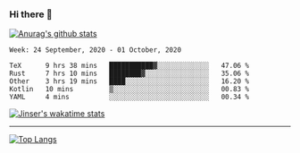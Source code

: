 ### Hi there 👋

[![Anurag's github stats](https://github-readme-stats.vercel.app/api?username=jinserrr&show_icons=true)](https://github.com/anuraghazra/github-readme-stats)


<!--START_SECTION:waka-->
```text
Week: 24 September, 2020 - 01 October, 2020

TeX      9 hrs 38 mins   ███████████▓░░░░░░░░░░░░░   47.06 % 
Rust     7 hrs 10 mins   ████████▓░░░░░░░░░░░░░░░░   35.06 % 
Other    3 hrs 19 mins   ████░░░░░░░░░░░░░░░░░░░░░   16.20 % 
Kotlin   10 mins         ▒░░░░░░░░░░░░░░░░░░░░░░░░   00.83 % 
YAML     4 mins          ░░░░░░░░░░░░░░░░░░░░░░░░░   00.34 % 
```
<!--END_SECTION:waka-->

[![Jinser's wakatime stats](https://github-readme-stats.vercel.app/api/wakatime?username=jinser)](https://github.com/anuraghazra/github-readme-stats)

***

[![Top Langs](https://github-readme-stats.vercel.app/api/top-langs/?username=jinserrr)](https://github.com/anuraghazra/github-readme-stats)
